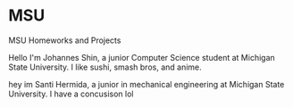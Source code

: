 # MSU
MSU Homeworks and Projects

Hello I'm Johannes Shin, a junior Computer Science student at Michigan State University. I like sushi, smash bros, and anime.

hey im Santi Hermida, a junior in mechanical engineering at Michigan State University. I have a concusison lol
